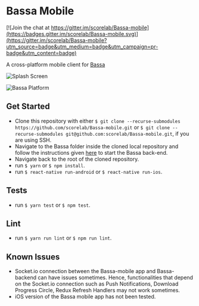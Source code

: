 # Bassa Mobile

[![Join the chat at https://gitter.im/scorelab/Bassa-mobile](https://badges.gitter.im/scorelab/Bassa-mobile.svg)](https://gitter.im/scorelab/Bassa-mobile?utm_source=badge&utm_medium=badge&utm_campaign=pr-badge&utm_content=badge)

A cross-platform mobile client for [Bassa](https://github.com/scorelab/Bassa)

![Splash Screen](https://user-images.githubusercontent.com/15249242/42421797-1ff2632e-82f9-11e8-8338-7d603d965a85.png)

![Bassa Platform](https://user-images.githubusercontent.com/15249242/40108561-e8abc11c-5918-11e8-92b9-f59f64b2478c.png)


## Get Started
 - Clone this repository with either ```$ git clone --recurse-submodules https://github.com/scorelab/Bassa-mobile.git``` or ```$ git clone --recurse-submodules git@github.com:scorelab/Bassa-mobile.git```, if you are using SSH.
 - Navigate to the Bassa folder inside the cloned local repository and follow the instructions given [here](https://github.com/scorelab/Bassa) to start the Bassa back-end.
 - Navigate back to the root of the cloned repository.
 - run ```$ yarn``` or ```$ npm install```.
 - run ```$ react-native run-android``` or ```$ react-native run-ios```.

## Tests
 - run ```$ yarn test``` or ```$ npm test```.

## Lint
 - run ```$ yarn run lint``` or ```$ npm run lint```.

 ## Known Issues
 - Socket.io connection between the Bassa-mobile app and Bassa-backend can have issues sometimes. Hence, functionalities that depend on the Socket.io connection such as Push Notifications, Download Progress Circle, Redux Refresh Handlers may not work sometimes.
 - iOS version of the Bassa mobile app has not been tested.
